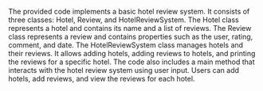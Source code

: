 The provided code implements a basic hotel review system. 
It consists of three classes: Hotel, Review, and HotelReviewSystem.
The Hotel class represents a hotel and contains its name and a list of reviews.
The Review class represents a review and contains properties such as the user, rating, comment, and date.
The HotelReviewSystem class manages hotels and their reviews. It allows adding hotels, adding reviews to hotels, and printing the reviews for a specific hotel.
The code also includes a main method that interacts with the hotel review system using user input. Users can add hotels, add reviews, and view the reviews for each hotel.
